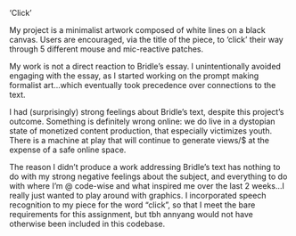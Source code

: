 ‘Click’

My project is a minimalist artwork composed of white lines on a black canvas. 
Users are encouraged, via the title of the piece, to ‘click’ their way through 5 different mouse and mic-reactive patches.

My work is not a direct reaction to Bridle’s essay. 
I unintentionally avoided engaging with the essay, as I started working on the prompt making formalist art...which eventually took precedence over connections to the text.

I had (surprisingly) strong feelings about Bridle’s text, despite this project’s outcome. 
Something is definitely wrong online: we do live in a dystopian state of monetized content production, that especially victimizes youth. There is a machine at play that will continue to generate views/$ at the expense of a safe online space.

The reason I didn’t produce a work addressing Bridle’s text has nothing to do with my strong negative feelings about the subject, and everything to do with where I’m @ code-wise and what inspired me over the last 2 weeks...I really just wanted to play around with graphics. 
I incorporated speech recognition to my piece for the word “click”, so that I meet the bare requirements for this assignment, but tbh annyang would not have otherwise been included in this codebase.
